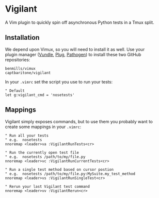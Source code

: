 # Vigilant

A Vim plugin to quickly spin off asynchronous Python tests in a Tmux split.

## Installation

We depend upon Vimux, so you will need to install it as well. Use your plugin
manager ([Vundle](https://github.com/gmarik/Vundle.vim),
[Plug](https://github.com/junegunn/vim-plug),
[Pathogen](https://github.com/tpope/vim-pathogen)) to install these two GitHub
repositories:

    benmills/vimux
    captbaritone/vigilant

In your `.vimrc` set the script you use to run your tests:

    " Default
    let g:vigilant_cmd = 'nosetests'


## Mappings

Vigilant simply exposes commands, but to use them you probably want to create
some mappings in your `.vimrc`:

    " Run all your tests
    " e.g.  nosetests
    nnoremap <leader>va :VigilantRunTests<cr>

    " Run the currently open test file
    " e.g.  nosetests /path/to/my/file.py
    nnoremap <leader>vc :VigilantRunCurrentTests<cr>

    " Run a single test method based on cursor postion
    " e.g.  nosetests /path/to/my/file.py:MySuite.my_test_method
    nnoremap <leader>vs :VigilantRunSingleTest<cr>

    " Rerun your last Vigilant test command
    nnoremap <leader>vv :VigilantRerun<cr>
